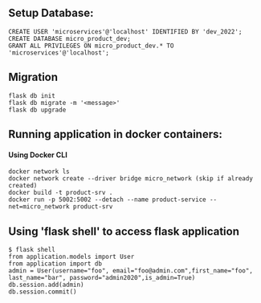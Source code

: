 ## Setup Database:
```
CREATE USER 'microservices'@'localhost' IDENTIFIED BY 'dev_2022';
CREATE DATABASE micro_product_dev;
GRANT ALL PRIVILEGES ON micro_product_dev.* TO 'microservices'@'localhost';
```

## Migration
```
flask db init
flask db migrate -m '<message>'
flask db upgrade
```

## Running application in docker containers:
#### Using Docker CLI

```
docker network ls
docker network create --driver bridge micro_network (skip if already created)
docker build -t product-srv .
docker run -p 5002:5002 --detach --name product-service --net=micro_network product-srv
```

## Using 'flask shell' to access flask application
```
$ flask shell
from application.models import User
from application import db
admin = User(username="foo", email="foo@admin.com",first_name="foo", last_name="bar", password="admin2020",is_admin=True)
db.session.add(admin)
db.session.commit()
